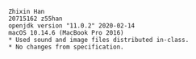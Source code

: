         Zhixin Han
        20715162 z55han
        openjdk version "11.0.2" 2020-02-14
        macOS 10.14.6 (MacBook Pro 2016)
        * Used sound and image files distributed in-class.
        * No changes from specification.
